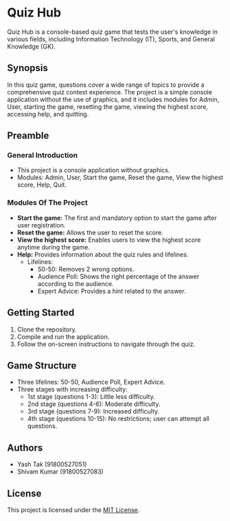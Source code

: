 # Quiz Hub

Quiz Hub is a console-based quiz game that tests the user's knowledge in various fields, including Information Technology (IT), Sports, and General Knowledge (GK).

## Synopsis

In this quiz game, questions cover a wide range of topics to provide a comprehensive quiz contest experience. The project is a simple console application without the use of graphics, and it includes modules for Admin, User, starting the game, resetting the game, viewing the highest score, accessing help, and quitting.

## Preamble

### General Introduction

- This project is a console application without graphics.
- Modules: Admin, User, Start the game, Reset the game, View the highest score, Help, Quit.

### Modules Of The Project

- **Start the game:** The first and mandatory option to start the game after user registration.
- **Reset the game:** Allows the user to reset the score.
- **View the highest score:** Enables users to view the highest score anytime during the game.
- **Help:** Provides information about the quiz rules and lifelines.
  - Lifelines:
    - 50-50: Removes 2 wrong options.
    - Audience Poll: Shows the right percentage of the answer according to the audience.
    - Expert Advice: Provides a hint related to the answer.

## Getting Started

1. Clone the repository.
2. Compile and run the application.
3. Follow the on-screen instructions to navigate through the quiz.

## Game Structure

- Three lifelines: 50-50, Audience Poll, Expert Advice.
- Three stages with increasing difficulty:
  - 1st stage (questions 1-3): Little less difficulty.
  - 2nd stage (questions 4-6): Moderate difficulty.
  - 3rd stage (questions 7-9): Increased difficulty.
  - 4th stage (questions 10-15): No restrictions; user can attempt all questions.

## Authors

- Yash Tak (91800527051)
- Shivam Kumar (91800527083)

## License

This project is licensed under the [MIT License](LICENSE).
